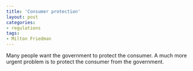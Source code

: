```yaml
---
title: 'Consumer protection'
layout: post
categories:
- regulations
tags:
- Milton Friedman
---
```


Many people want the government to protect the consumer. A much more urgent problem is to protect the consumer from the government.